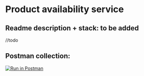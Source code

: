 # Product availability service  

## Readme description + stack: to be added  
//todo

## Postman collection:  
[![Run in Postman](https://run.pstmn.io/button.svg)](https://app.getpostman.com/run-collection/7692c2c8e1ab032d7fed?action=collection%2Fimport)